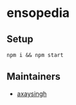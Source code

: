 # ensopedia


## Setup

```
npm i && npm start
```

## Maintainers

- [axaysingh](https://github.com/axaysingh)
